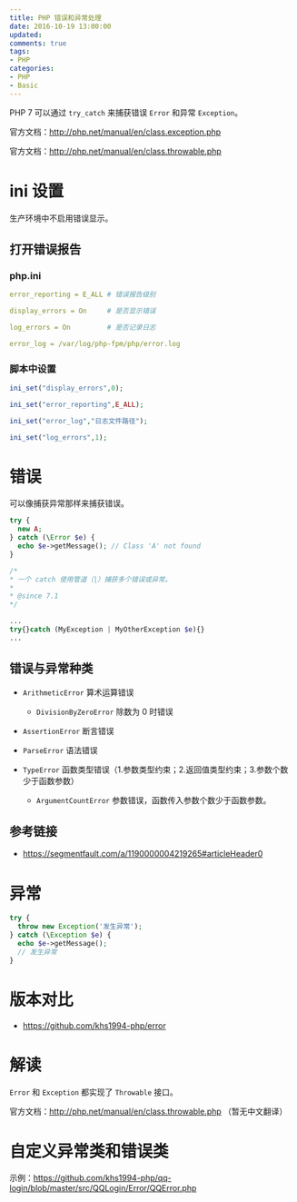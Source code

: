 ```yaml
---
title: PHP 错误和异常处理
date: 2016-10-19 13:00:00
updated:
comments: true
tags:
- PHP
categories:
- PHP
- Basic
---
```


PHP 7 可以通过 `try_catch` 来捕获错误 `Error` 和异常 `Exception`。

官方文档：http://php.net/manual/en/class.exception.php

官方文档：http://php.net/manual/en/class.throwable.php

<!--more-->

# ini 设置

生产环境中不启用错误显示。

## 打开错误报告

### php.ini

```yaml
error_reporting = E_ALL # 错误报告级别

display_errors = On     # 是否显示错误

log_errors = On         # 是否记录日志

error_log = /var/log/php-fpm/php/error.log
```

### 脚本中设置

```php
ini_set("display_errors",0);

ini_set("error_reporting",E_ALL);

ini_set("error_log","日志文件路径");

ini_set("log_errors",1);
```

# 错误

可以像捕获异常那样来捕获错误。

```php
try {
  new A;
} catch (\Error $e) {
  echo $e->getMessage(); // Class 'A' not found
}

/*
* 一个 catch 使用管道（|）捕获多个错误或异常。
*
* @since 7.1
*/

...
try{}catch (MyException | MyOtherException $e){}
...
```

## 错误与异常种类

* `ArithmeticError` 算术运算错误

    * `DivisionByZeroError` 除数为 0 时错误

* `AssertionError` 断言错误

* `ParseError` 语法错误

* `TypeError` 函数类型错误（1.参数类型约束；2.返回值类型约束；3.参数个数少于函数参数）

    * `ArgumentCountError` 参数错误，函数传入参数个数少于函数参数。

## 参考链接

* https://segmentfault.com/a/1190000004219265#articleHeader0

# 异常

```php
try {
  throw new Exception('发生异常');
} catch (\Exception $e) {
  echo $e->getMessage();
  // 发生异常
}
```

# 版本对比

* https://github.com/khs1994-php/error

# 解读

`Error` 和 `Exception` 都实现了 `Throwable` 接口。

官方文档：http://php.net/manual/en/class.throwable.php （暂无中文翻译）

# 自定义异常类和错误类

示例：https://github.com/khs1994-php/qq-login/blob/master/src/QQLogin/Error/QQError.php
